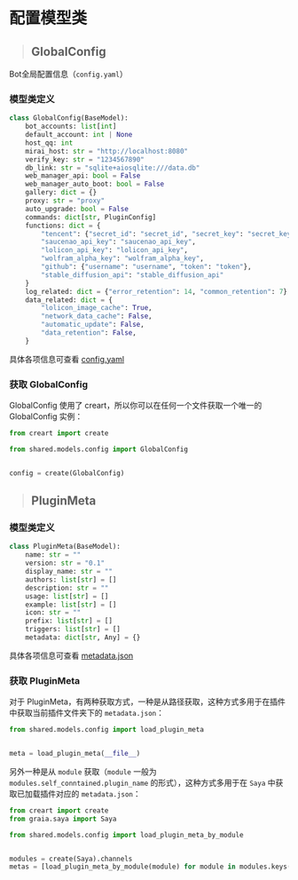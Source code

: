 # 配置模型类

> ## GlobalConfig

Bot全局配置信息（`config.yaml`）

### 模型类定义

```python
class GlobalConfig(BaseModel):
    bot_accounts: list[int]
    default_account: int | None
    host_qq: int
    mirai_host: str = "http://localhost:8080"
    verify_key: str = "1234567890"
    db_link: str = "sqlite+aiosqlite:///data.db"
    web_manager_api: bool = False
    web_manager_auto_boot: bool = False
    gallery: dict = {}
    proxy: str = "proxy"
    auto_upgrade: bool = False
    commands: dict[str, PluginConfig]
    functions: dict = {
        "tencent": {"secret_id": "secret_id", "secret_key": "secret_key"},
        "saucenao_api_key": "saucenao_api_key",
        "lolicon_api_key": "lolicon_api_key",
        "wolfram_alpha_key": "wolfram_alpha_key",
        "github": {"username": "username", "token": "token"},
        "stable_diffusion_api": "stable_diffusion_api"
    }
    log_related: dict = {"error_retention": 14, "common_retention": 7}
    data_related: dict = {
        "lolicon_image_cache": True,
        "network_data_cache": False,
        "automatic_update": False,
        "data_retention": False,
    }
```

具体各项信息可查看 [config.yaml](/configuration/#configyaml)

### 获取 GlobalConfig

GlobalConfig 使用了 creart，所以你可以在任何一个文件获取一个唯一的 GlobalConfig 实例：

```python
from creart import create

from shared.models.config import GlobalConfig


config = create(GlobalConfig)
```

> ## PluginMeta

### 模型类定义

```python
class PluginMeta(BaseModel):
    name: str = ""
    version: str = "0.1"
    display_name: str = ""
    authors: list[str] = []
    description: str = ""
    usage: list[str] = []
    example: list[str] = []
    icon: str = ""
    prefix: list[str] = []
    triggers: list[str] = []
    metadata: dict[str, Any] = {}
```

具体各项信息可查看 [metadata.json](/configuration/#metadatajson)

### 获取 PluginMeta

对于 PluginMeta，有两种获取方式，一种是从路径获取，这种方式多用于在插件中获取当前插件文件夹下的 `metadata.json`：

```python
from shared.models.config import load_plugin_meta


meta = load_plugin_meta(__file__)
```

另外一种是从 `module` 获取（`module` 一般为 `modules.self_conntained.plugin_name` 的形式），这种方式多用于在 `Saya` 中获取已加载插件对应的 `metadata.json`：

```python
from creart import create
from graia.saya import Saya

from shared.models.config import load_plugin_meta_by_module


modules = create(Saya).channels
metas = [load_plugin_meta_by_module(module) for module in modules.keys()]
```

